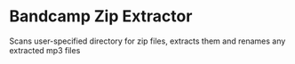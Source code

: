 # Bandcamp Zip Extractor
 Scans user-specified directory for zip files, extracts them and renames any extracted mp3 files
